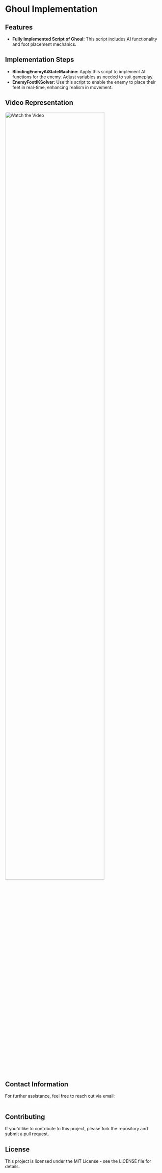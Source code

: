 <!DOCTYPE html>
<html lang="en">
<body>
    <h1>Ghoul Implementation</h1>
    <h2>Features</h2>
    <ul>
        <li><strong>Fully Implemented Script of Ghoul:</strong> This script includes AI functionality and foot placement mechanics.</li>
    </ul>
    <h2>Implementation Steps</h2>
    <ul>
        <li><strong>BlindingEnemyAiStateMachine:</strong> Apply this script to implement AI functions for the enemy. Adjust variables as needed to suit gameplay.</li>
        <li><strong>EnemyFootIKSolver:</strong> Use this script to enable the enemy to place their feet in real-time, enhancing realism in movement.</li>
    </ul>
    <div class="video-container">
        <h2>Video Representation</h2>
        <a href="https://www.linkedin.com/posts/aritrachats_gamedevelopment-unity3d-csharp-activity-7303437713796472832-i5YZ?utm_source=share&utm_medium=member_desktop&rcm=ACoAAEXr5qIB46KeZOu5TD7zIFCJFpyS7eunqSI" target="_blank">
            <img src="[https://img.youtube.com/vi/VIDEO_ID/0.jpg](https://www.linkedin.com/posts/aritrachats_gamedevelopment-unity3d-csharp-activity-7303437713796472832-i5YZ?utm_source=share&utm_medium=member_desktop&rcm=ACoAAEXr5qIB46KeZOu5TD7zIFCJFpyS7eunqSI" target="_blank)" alt="Watch the Video" style="width: 80%; max-width: 600px; border-radius: 5px;">
        </a>
    </div>
    <div class="contact">
        <h2>Contact Information</h2>
        <p>For further assistance, feel free to reach out via email: <a href="mailto:aritrathegamer05@gmail.com" style="color: white;">aritrathegamer05@gmail.com</a></p>
    </div>
    <div class="footer">
        <h2>Contributing</h2>
        <p>If you'd like to contribute to this project, please fork the repository and submit a pull request.</p>
        <h2>License</h2>
        <p>This project is licensed under the MIT License - see the LICENSE file for details.</p>
    </div>
</body>
</html>
